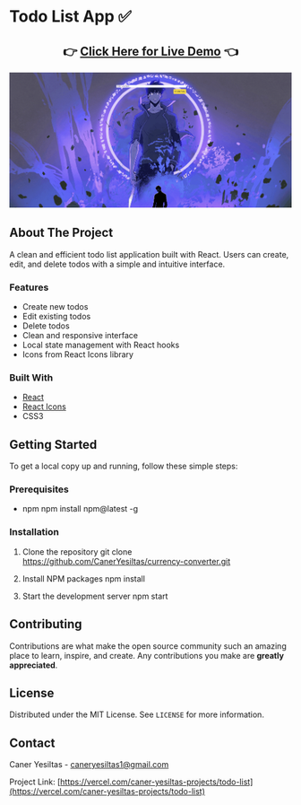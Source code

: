 # Todo List App ✅
<div align="center">
 <h2>
   👉 <a href="https://vercel.com/caner-yesiltas-projects/todo-list">Click Here for Live Demo</a> 👈
 </h2>
</div>

<p align="center">
 <img src="./assets/demo.gif" alt="Todo List Demo">
</p>

## About The Project
A clean and efficient todo list application built with React. Users can create, edit, and delete todos with a simple and intuitive interface.

### Features
- Create new todos
- Edit existing todos
- Delete todos
- Clean and responsive interface
- Local state management with React hooks
- Icons from React Icons library

### Built With
- [React](https://reactjs.org/)
- [React Icons](https://react-icons.github.io/react-icons/)
- CSS3

## Getting Started

To get a local copy up and running, follow these simple steps:

### Prerequisites
* npm
npm install npm@latest -g

### Installation
1. Clone the repository
git clone https://github.com/CanerYesiltas/currency-converter.git

2. Install NPM packages
npm install

3. Start the development server
npm start

## Contributing
Contributions are what make the open source community such an amazing place to learn, inspire, and create. Any contributions you make are **greatly appreciated**.

## License
Distributed under the MIT License. See `LICENSE` for more information.

## Contact
Caner Yesiltas - caneryesiltas1@gmail.com

Project Link: [https://vercel.com/caner-yesiltas-projects/todo-list](https://vercel.com/caner-yesiltas-projects/todo-list)